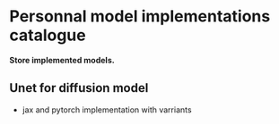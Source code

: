# Personnal model implementations catalogue

**Store implemented models.**

## Unet for diffusion model
- jax and pytorch implementation with varriants




